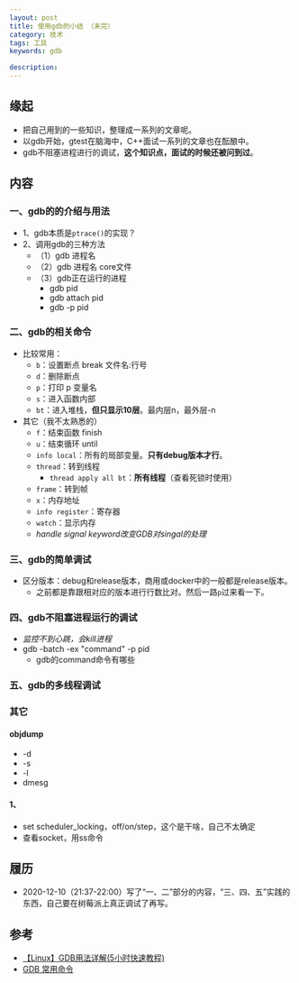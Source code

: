 ```yaml
---
layout: post  
title: 使用gdb的小结 （未完）  
category: 技术  
tags: 工具      
keywords: gdb     

description:    
---  
```


##  缘起
+ 把自己用到的一些知识，整理成一系列的文章呢。
+ 以gdb开始，gtest在脑海中，C++面试一系列的文章也在酝酿中。
+ gdb不阻塞进程进行的调试，**这个知识点，面试的时候还被问到过**。

##  内容

### 一、gdb的的介绍与用法

+ 1、gdb本质是`ptrace()`的实现？
+ 2、调用gdb的三种方法
  + （1）gdb 进程名
  + （2）gdb 进程名 core文件
  + （3）gdb正在运行的进程
    + gdb pid
    + gdb attach pid
    + gdb -p pid

### 二、gdb的相关命令

+ 比较常用：
  + `b`：设置断点 break  文件名:行号
  + `d`：删除断点
  + `p`：打印   p 变量名
  + `s`：进入函数内部
  + `bt`：进入堆栈，**但只显示10层**。最内层n，最外层-n
+ 其它（我不太熟悉的）
  + `f`：结束函数 finish
  + `u`：结束循环  until
  + `info local`：所有的局部变量。**只有debug版本才行**。
  + `thread`：转到线程
    + `thread apply all bt`：**所有线程**（查看死锁时使用）
  + `frame`：转到帧
  + `x`：内存地址
  + `info register`：寄存器
  + `watch`：显示内存
  + *handle signal keyword改变GDB对singal的处理*

### 三、gdb的简单调试

+ 区分版本：debug和release版本，商用或docker中的一般都是release版本。
  + 之前都是靠跟相对应的版本进行行数比对。然后一路`p`过来看一下。

### 四、gdb不阻塞进程运行的调试

+ *监控不到心跳，会kill进程*
+ gdb -batch -ex "command" -p pid
  + gdb的command命令有哪些

### 五、gdb的多线程调试

### 其它

#### objdump

+ -d
+ -s
+ -l
+ dmesg

#### 1、

+ set scheduler_locking，off/on/step，这个是干啥，自己不太确定
+ 查看socket，用ss命令

## 履历
+ 2020-12-10（21:37-22:00）写了“一、二”部分的内容，“三、四、五”实践的东西，自己要在树莓派上真正调试了再写。

## 参考

+ [【Linux】GDB用法详解(5小时快速教程)](http://witmax.cn/gdb-usage.html)
+ [GDB 常用命令](https://www.jianshu.com/p/e6af28e2566f)